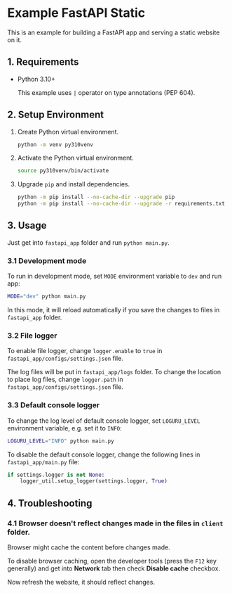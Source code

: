 # Example FastAPI Static

This is an example for building a FastAPI app and serving a static website on it.



## 1. Requirements

- Python 3.10+

    This example uses `|` operator on type annotations (PEP 604).



## 2. Setup Environment

1. Create Python virtual environment.

    ```bash
    python -m venv py310venv
    ```

2. Activate the Python virtual environment.

    ```bash
    source py310venv/bin/activate
    ```

3. Upgrade `pip` and install dependencies.

    ```bash
    python -m pip install --no-cache-dir --upgrade pip
    python -m pip install --no-cache-dir --upgrade -r requirements.txt
    ```



## 3. Usage

Just get into `fastapi_app` folder and run `python main.py`.


### 3.1 Development mode

To run in development mode, set `MODE` environment variable to `dev` and run app:
```bash
MODE="dev" python main.py
```

In this mode, it will reload automatically if you save the changes to files in `fastapi_app` folder.


### 3.2 File logger

To enable file logger, change `logger.enable` to `true` in `fastapi_app/configs/settings.json` file.

The log files will be put in `fastapi_app/logs` folder. To change the location to place log files,
change `logger.path` in `fastapi_app/configs/settings.json` file.


### 3.3 Default console logger

To change the log level of default console logger, set `LOGURU_LEVEL` environment variable, e.g. set
it to `INFO`:
```bash
LOGURU_LEVEL="INFO" python main.py
```

To disable the default console logger, change the following lines in `fastapi_app/main.py` file:
```py
if settings.logger is not None:
    logger_util.setup_logger(settings.logger, True)
```



## 4. Troubleshooting


### 4.1 Browser doesn't reflect changes made in the files in `client` folder.

Browser might cache the content before changes made.

To disable browser caching, open the developer tools (press the `F12` key generally) and get into **Network** tab
then check **Disable cache** checkbox.

Now refresh the website, it should reflect changes.
